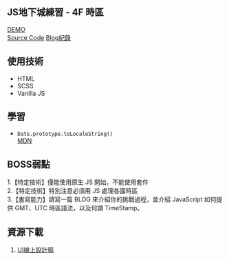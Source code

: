 ## JS地下城練習 - 4F 時區

[DEMO](https://dylan237.github.io/JS_4F_timezone/)  
[Source Code](https://github.com/dylan237/JS_4F_timezone/blob/master/src/js/main.js)
[Blog紀錄](https://dylan237.github.io/js-4f-timezone.html#more)

## 使用技術
- HTML
- SCSS
- Vanilla JS

## 學習
- `Date.prototype.toLocaleString()`  
[MDN](https://developer.mozilla.org/en-US/docs/Web/JavaScript/Reference/Global_Objects/Date/toLocaleString)  

## BOSS弱點

1.【特定技術】僅能使用原生 JS 開始，不能使用套件  
2.【特定技術】特別注意必須用 JS 處理各國時區  
3.【書寫能力】請寫一篇 BLOG 來介紹你的挑戰過程，並介紹 JavaScript 如何提供 GMT、UTC 時區語法，以及何謂 TimeStamp。  

## 資源下載
1. [UI線上設計稿](https://xd.adobe.com/spec/6f0eb277-9976-489c-5668-95757eccfa55-193f/screen/e900dd75-7b6c-4a48-bbd6-789c4e100856/007-world-clock/)

